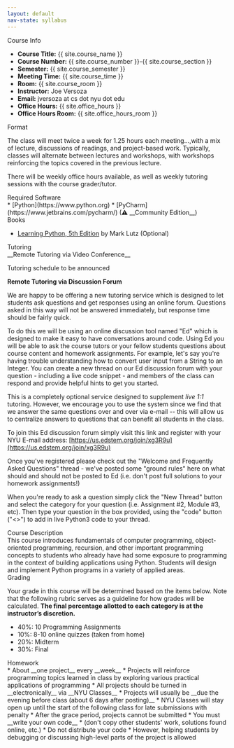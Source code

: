 ```yaml
---
layout: default
nav-state: syllabus
---
```



<div class="row">

  <div class="col-md-6">
    <div class="panel panel-default">

<a name="info"></a>
<div class="panel-heading">Course Info</div>
<div class="panel-body" markdown="block">

* __Course Title:__ {{ site.course_name }}
* __Course Number:__ {{ site.course_number }}-{{ site.course_section }}
* __Semester:__ {{ site.course_semester }}
* __Meeting Time:__ {{ site.course_time }}
* __Room:__ {{ site.course_room }}
* __Instructor:__ Joe Versoza
* __Email:__ jversoza at cs dot nyu dot edu
* __Office Hours:__ {{ site.office_hours }}
* __Office Hours Room:__  {{ site.office_hours_room }}
</div>
    </div>
    <div class="panel panel-default">
<a name="homework"></a>
<div class="panel-heading">Format</div>
<div class="panel-body" markdown="block">

The class will meet twice a week for 1.25 hours each meeting...,with a mix of lecture, discussions of readings, and project-based work. Typically, classes will alternate between lectures and workshops, with workshops reinforcing the topics covered in the previous lecture.

There will be weekly office hours available, as well as weekly tutoring sessions with the course grader/tutor.


</div>
    </div>
    <div class="panel panel-default">
<a name="topics"></a>
<div class="panel-heading">Required Software</div>
<div class="panel-body" markdown="block">
* [Python](https://www.python.org)
* [PyCharm](https://www.jetbrains.com/pycharm/) (⚠ __Community Edition__)
</div>
    </div>
    <div class="panel panel-default">
<a name="books"></a>
<div class="panel-heading">Books</div>
<div class="panel-body" markdown="block">

* [Learning Python, 5th Edition](https://learning-oreilly-com.proxy.library.nyu.edu/library/view/learning-python-5th/9781449355722/) by Mark Lutz (Optional)

</div>
    </div>
    <div class="panel panel-default">

<a name="info"></a>
<div class="panel-heading">Tutoring</div>
<div class="panel-body" markdown="block">
__Remote Tutoring via Video Conference__

Tutoring schedule to be announced

__Remote Tutoring via Discussion Forum__

We are happy to be offering a new tutoring service which is designed to let students ask questions and get responses using an online forum. Questions asked in this way will not be answered immediately, but response time should be fairly quick.

To do this we will be using an online discussion tool named "Ed" which is designed to make it easy to have conversations around code. Using Ed you will be able to ask the course tutors or your fellow students questions about course content and homework assignments. For example, let's say you're having trouble understanding how to convert user input from a String to an Integer. You can create a new thread on our Ed discussion forum with your question - including a live code snippet - and members of the class can respond and provide helpful hints to get you started.

This is a completely optional service designed to supplement _live 1:1_ tutoring. However, we encourage you to use the system since we find that we answer the same questions over and over via e-mail -- this will allow us to centralize answers to questions that can benefit all students in the class.

To join this Ed discussion forum simply visit this link and register with your NYU E-mail address: [https://us.edstem.org/join/xg3R9u](https://us.edstem.org/join/xg3R9u)


Once you've registered please check out the "Welcome and Frequently Asked Questions" thread - we've posted some "ground rules" here on what should and should not be posted to Ed (i.e. don't post full solutions to your homework assignments!)

When you're ready to ask a question simply click the "New Thread" button and select the category for your question (i.e. Assignment #2, Module #3, etc). Then type your question in the box provided, using the "code" button ("<>") to add in live Python3 code to your thread.
</div>
    </div>
  </div><!-- end col -->

  <div class="col-md-6">
    <div class="panel panel-default">
<a name="description"></a>
<div class="panel-heading">Course Description</div>
<div class="panel-body" markdown="block">
This course introduces fundamentals of computer programming, object-oriented programming, recursion, and other important programming concepts to students who already have had some exposure to programming in the context of building applications using Python. Students will design and implement Python programs in a variety of applied areas.

</div>
    </div>
    <div class="panel panel-default">
<a name="grading"></a>
<div class="panel-heading">Grading</div>
<div class="panel-body" markdown="block">

Your grade in this course will be determined based on the items below. Note that the following rubric serves as a guideline for how grades will be calculated. __The final percentage allotted to each category is at the instructor’s discretion.__ 

* 40%: 10 Programming Assignments
* 10%: 8-10 online quizzes (taken from home)
* 20%: Midterm 
* 30%: Final

</div>
    </div>
    <div class="panel panel-default">
<a name="homework"></a>
<div class="panel-heading">Homework</div>
<div class="panel-body" markdown="block">
* About __one project__ every __week__
* Projects will reinforce programming topics learned in class by exploring various practical applications of programming
* All projects should be turned in __electronically__ via __NYU Classes__
* Projects will usually be __due the evening before class (about 6 days after posting)__
* NYU Classes will stay open up until the start of the following class for late submissions with penalty
* After the grace period, projects cannot be submitted
* You must __write your own code__ 
    * (don't copy other students' work, solutions found online, etc.)
    * Do not distribute your code
    * However, helping students by debugging or discussing high-level parts of the project is allowed

</div>
    </div>
  </div><!-- end col -->

</div><!-- end row -->

<div class="row">
  <div class="col-md-6">
  </div><!-- end col -->






  <div class="col-md-6">
  </div><!-- end col -->



</div><!-- end row -->

<div class="row">
  <div class="col-md-6">
  </div><!-- end col -->

  <div class="col-md-6">
  </div><!-- end col -->
</div><!-- end row -->

